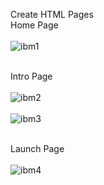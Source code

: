 Create HTML Pages<br>
Home Page<br><br>
![ibm1](https://user-images.githubusercontent.com/77690054/200179506-a180e572-38c2-45c3-bb28-fcdec7ef2375.jpg)<br><br>

Intro Page<br><br>
![ibm2](https://user-images.githubusercontent.com/77690054/200179567-ce27cf91-0726-4feb-b874-3149d690d47d.jpg)<br><br>
![ibm3](https://user-images.githubusercontent.com/77690054/200179572-6d35cd53-00d7-46a6-a60f-7cb2bb7b1e3c.jpg)<br><br>

Launch Page<br><br>
![ibm4](https://user-images.githubusercontent.com/77690054/200179614-860f8f64-5eb2-4801-8055-18759a6c7ed4.jpg)
